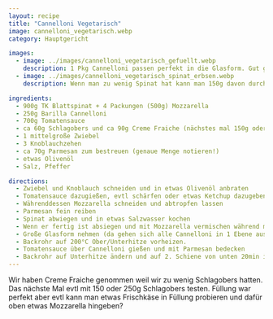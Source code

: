```yaml
---
layout: recipe
title: "Cannelloni Vegetarisch"
image: cannelloni_vegetarisch.webp
category: Hauptgericht

images:
  - image: ../images/cannelloni_vegetarisch_gefuellt.webp
    description: 1 Pkg Cannelloni passen perfekt in die Glasform. Gut gefüllt mit Teelöffel (vorher Spritzsack probiert aber hat nicht funktioniert)
  - image: ../images/cannelloni_vegetarisch_spinat_erbsen.webp
    description: Wenn man zu wenig Spinat hat kann man 150g davon durch Erbsen ersetzen. Ist nicht ganz so gut wie nur mit Spinat aber passt auch.

ingredients:
  - 900g TK Blattspinat + 4 Packungen (500g) Mozzarella
  - 250g Barilla Cannelloni
  - 700g Tomatensauce
  - ca 60g Schlagobers und ca 90g Creme Fraiche (nächstes mal 150g oder 200g Schlagobers probieren)
  - 1 mittelgroße Zwiebel
  - 3 Knoblauchzehen
  - ca 70g Parmesan zum bestreuen (genaue Menge notieren!)
  - etwas Olivenöl
  - Salz, Pfeffer

directions:
  - Zwiebel und Knoblauch schneiden und in etwas Olivenöl anbraten
  - Tomatensauce dazugießen, evtl schärfen oder etwas Ketchup dazugeben und wenn sie erhitzt ist mit Schlagobers bzw Creme Fraiche vermischen und mit Pfeffer würzen
  - Währenddessen Mozzarella schneiden und abtropfen lassen
  - Parmesan fein reiben
  - Spinat abwiegen und in etwas Salzwasser kochen
  - Wenn er fertig ist absiegen und mit Mozzarella vermischen während man laufend umrührt, evtl Wasser abgießen und danach salzen, pfeffern
  - Große Glasform nehmen (da gehen sich alle Cannelloni in 1 Ebene aus) und Cannelloni mit Teelöffel komplett befüllen sodass keine Luft mehr drinnen ist (mit Finger bzw Rückseite vom Löffel reinstopfen) und in Form schlichten. ACHTUNG - Spritzsack funktioniert NICHT weil Spinat nicht wirklich rausgeht
  - Backrohr auf 200°C Ober/Unterhitze vorheizen.
  - Tomatensauce über Cannelloni gießen und mit Parmesan bedecken
  - Backrohr auf Unterhitze ändern und auf 2. Schiene von unten 20min ins Rohr geben, danach nochmal 10min Ober/Unterhitze
---
```


Wir haben Creme Fraiche genommen weil wir zu wenig Schlagobers hatten. Das nächste Mal evtl mit 150 oder 250g Schlagobers testen.
Füllung war perfekt aber evtl kann man etwas Frischkäse in Füllung probieren und dafür oben etwas Mozzarella hingeben?
